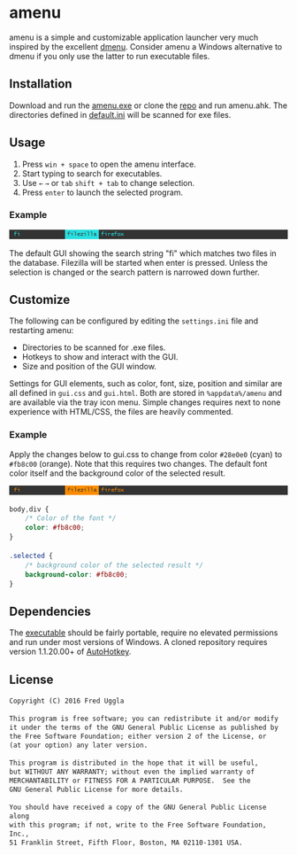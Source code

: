 amenu
=====

amenu is a simple and customizable application launcher very much inspired by the excellent [dmenu](http://tools.suckless.org/dmenu/). Consider amenu a Windows alternative to dmenu if you only use the latter to run executable files.

Installation
------------

Download and run the [amenu.exe](https://github.com/fledo/amenu/releases/latest) or clone the [repo](https://github.com/fledo/amenu/) and run amenu.ahk. The directories defined in [default.ini](https://github.com/fledo/amenu/blob/master/settings/default.ini) will be scanned for exe files.
 
Usage
-----

 1. Press `win + space` to open the amenu interface.
 2. Start typing to search for executables.
 3. Use `←` `→` or `tab` `shift + tab` to change selection.
 4. Press `enter` to launch the selected program.

### Example

![cyan-gui](https://raw.githubusercontent.com/fledo/amenu/dev/image/screenshot-default-settings.png)

The default GUI showing the search string "fi" which matches two files in the database. Filezilla will be started when enter is pressed. Unless the selection is changed or the search pattern is narrowed down further.

Customize
---------

The following can be configured by editing the `settings.ini` file and restarting amenu:

 - Directories to be scanned for .exe files.
 - Hotkeys to show and interact with the GUI.
 - Size and position of the GUI window.

Settings for GUI elements, such as color, font, size, position and similar are all defined in `gui.css` and `gui.html`. Both are stored in `%appdata%/amenu` and are available via the tray icon menu. Simple changes requires next to none experience with HTML/CSS, the files are heavily commented.

### Example

Apply the changes below to gui.css to change from color `#28e0e0` (cyan) to `#fb8c00` (orange). Note that this requires two changes. The default font color itself and the background color of the selected result.

![orange-gui](https://raw.githubusercontent.com/fledo/amenu/dev/image/screenshot-custom-settings.png)

```css
body,div {
	/* Color of the font */
	color: #fb8c00;
}

.selected {
	/* background color of the selected result */
	background-color: #fb8c00;
}
```

Dependencies
------------

The [executable](https://github.com/fledo/amenu/releases/latest) should be fairly portable, require no elevated permissions and run under most versions of Windows. A cloned repository requires version 1.1.20.00+ of [AutoHotkey](https://github.com/Lexikos/AutoHotkey_L/).

License
-------

```
Copyright (C) 2016 Fred Uggla

This program is free software; you can redistribute it and/or modify
it under the terms of the GNU General Public License as published by
the Free Software Foundation; either version 2 of the License, or
(at your option) any later version.

This program is distributed in the hope that it will be useful,
but WITHOUT ANY WARRANTY; without even the implied warranty of
MERCHANTABILITY or FITNESS FOR A PARTICULAR PURPOSE.  See the
GNU General Public License for more details.

You should have received a copy of the GNU General Public License along
with this program; if not, write to the Free Software Foundation, Inc.,
51 Franklin Street, Fifth Floor, Boston, MA 02110-1301 USA.
```
